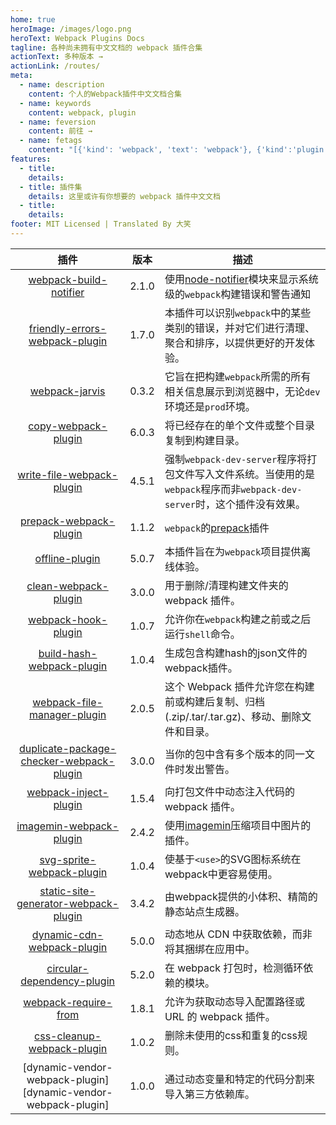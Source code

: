 ```yaml
---
home: true
heroImage: /images/logo.png
heroText: Webpack Plugins Docs
tagline: 各种尚未拥有中文文档的 webpack 插件合集
actionText: 多种版本 →
actionLink: /routes/
meta:
  - name: description
    content: 个人的Webpack插件中文文档合集
  - name: keywords
    content: webpack, plugin
  - name: feversion
    content: 前往 →
  - name: fetags
    content: "[{'kind': 'webpack', 'text': 'webpack'}, {'kind':'plugin', 'text': '插件'}]"
features:
  - title: 
    details: 
  - title: 插件集
    details: 这里或许有你想要的 webpack 插件中文文档
  - title: 
    details: 
footer: MIT Licensed | Translated By 大笑
---
```


[imagemin]:https://github.com/imagemin/imagemin
[node-notifier]:https://github.com/mikaelbr/node-notifier
[webpack-build-notifier]:/routes/webpack-build-notifier.html
[friendly-errors-webpack-plugin]:/routes/friendly-errors-webpack-plugin.html
[webpack-jarvis]:/routes/webpack-jarvis.html
[copy-webpack-plugin]:/routes/copy-webpack-plugin.html
[write-file-webpack-plugin]:/routes/write-file-webpack-plugin.html
[prepack-webpack-plugin]:/routes/prepack-webpack-plugin.html
[offline-plugin]:/routes/offline-plugin.html
[clean-webpack-plugin]:/routes/clean-webpack-plugin.html
[webpack-hook-plugin]:/routes/webpack-hook-plugin.html
[build-hash-webpack-plugin]:/routes/build-hash-webpack-plugin.html
[webpack-file-manager-plugin]:/routes/webpack-file-manager-plugin.html
[duplicate-package-checker-webpack-plugin]:/routes/duplicate-package-checker-webpack-plugin.html
[webpack-inject-plugin]:/routes/webpack-inject-plugin.html
[imagemin-webpack-plugin]:routes/imagemin-webpack-plugin.html
[svg-sprite-webpack-plugin]:routes/svg-sprite-webpack-plugin.html
[static-site-generator-webpack-plugin]:routes/static-site-generator-webpack-plugin.html
[dynamic-cdn-webpack-plugin]:routes/dynamic-cdn-webpack-plugin.html
[circular-dependency-plugin]:routes/circular-dependency-plugin.html
[webpack-require-from]:routes/webpack-require-from.html
[css-cleanup-webpack-plugin]:routes/css-cleanup-webpack-plugin.html


| 插件 | 版本 | 描述 |
|:---:| --- | --- |
| [webpack-build-notifier][webpack-build-notifier] | 2.1.0 | 使用[node-notifier][node-notifier]模块来显示系统级的`webpack`构建错误和警告通知 |
| [friendly-errors-webpack-plugin][friendly-errors-webpack-plugin]| 1.7.0 | 本插件可以识别`webpack`中的某些类别的错误，并对它们进行清理、聚合和排序，以提供更好的开发体验。 |
| [webpack-jarvis][webpack-jarvis]| 0.3.2 | 它旨在把构建`webpack`所需的所有相关信息展示到浏览器中，无论`dev`环境还是`prod`环境。 |
| [copy-webpack-plugin][copy-webpack-plugin] | 6.0.3 | 将已经存在的单个文件或整个目录复制到构建目录。 |
| [write-file-webpack-plugin][write-file-webpack-plugin] | 4.5.1 | 强制`webpack-dev-server`程序将打包文件写入文件系统。当使用的是`webpack`程序而非`webpack-dev-server`时，这个插件没有效果。|
| [prepack-webpack-plugin][prepack-webpack-plugin] | 1.1.2 | `webpack`的[prepack](https://prepack.io/)插件 |
| [offline-plugin][offline-plugin] | 5.0.7 | 本插件旨在为`webpack`项目提供离线体验。 |
| [clean-webpack-plugin][clean-webpack-plugin] | 3.0.0 | 用于删除/清理构建文件夹的 webpack 插件。|
| [webpack-hook-plugin][webpack-hook-plugin] | 1.0.7 | 允许你在`webpack`构建之前或之后运行`shell`命令。 |
| [build-hash-webpack-plugin][build-hash-webpack-plugin] | 1.0.4 | 生成包含构建hash的json文件的webpack插件。|
| [webpack-file-manager-plugin][webpack-file-manager-plugin] | 2.0.5 | 这个 Webpack 插件允许您在构建前或构建后复制、归档(.zip/.tar/.tar.gz)、移动、删除文件和目录。|
| [duplicate-package-checker-webpack-plugin][duplicate-package-checker-webpack-plugin] | 3.0.0 | 当你的包中含有多个版本的同一文件时发出警告。|
| [webpack-inject-plugin][webpack-inject-plugin] | 1.5.4 | 向打包文件中动态注入代码的 webpack 插件。 |
| [imagemin-webpack-plugin][imagemin-webpack-plugin] | 2.4.2 | 使用[imagemin][imagemin]压缩项目中图片的插件。 |
| [svg-sprite-webpack-plugin][svg-sprite-webpack-plugin] | 1.0.4 | 使基于`<use>`的SVG图标系统在webpack中更容易使用。|
| [static-site-generator-webpack-plugin][static-site-generator-webpack-plugin] | 3.4.2 | 由webpack提供的小体积、精简的静态站点生成器。 |
| [dynamic-cdn-webpack-plugin][dynamic-cdn-webpack-plugin] | 5.0.0 | 动态地从 CDN 中获取依赖，而非将其捆绑在应用中。  |
| [circular-dependency-plugin][circular-dependency-plugin] | 5.2.0 | 在 webpack 打包时，检测循环依赖的模块。 |
| [webpack-require-from][webpack-require-from] | 1.8.1 | 允许为获取动态导入配置路径或 URL 的 webpack 插件。 |
| [css-cleanup-webpack-plugin][css-cleanup-webpack-plugin] | 1.0.2 | 删除未使用的css和重复的css规则。 |
| [dynamic-vendor-webpack-plugin][dynamic-vendor-webpack-plugin] | 1.0.0 | 通过动态变量和特定的代码分割来导入第三方依赖库。|







